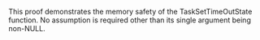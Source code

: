 This proof demonstrates the memory safety of the TaskSetTimeOutState function.
No assumption is required other than its single argument being non-NULL.
